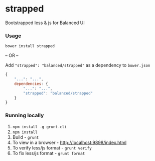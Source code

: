 strapped
========

Bootstrapped less & js for Balanced UI


### Usage
```
bower install strapped
```

– OR –

Add `"strapped": "balanced/strapped"` as a dependency to `bower.json`

```js
{
	"...": "...",
	dependencies: {
		"...": "...",
		"strapped": "balanced/strapped"
	}
}
```

### Running locally
1. `npm install -g grunt-cli`
2. `npm install`
3. Build - `grunt`
4. To view in a browser - [http://localhost:9898/index.html](http://localhost:9876/index.html)
5. To verify less/js format - `grunt verify`
6. To fix less/js format - `grunt format`